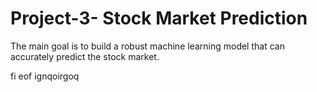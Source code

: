 # Project-3- Stock Market Prediction


The main goal is to build a robust machine learning model that can accurately predict the stock market.

  fi  eof ignqoirgoq
